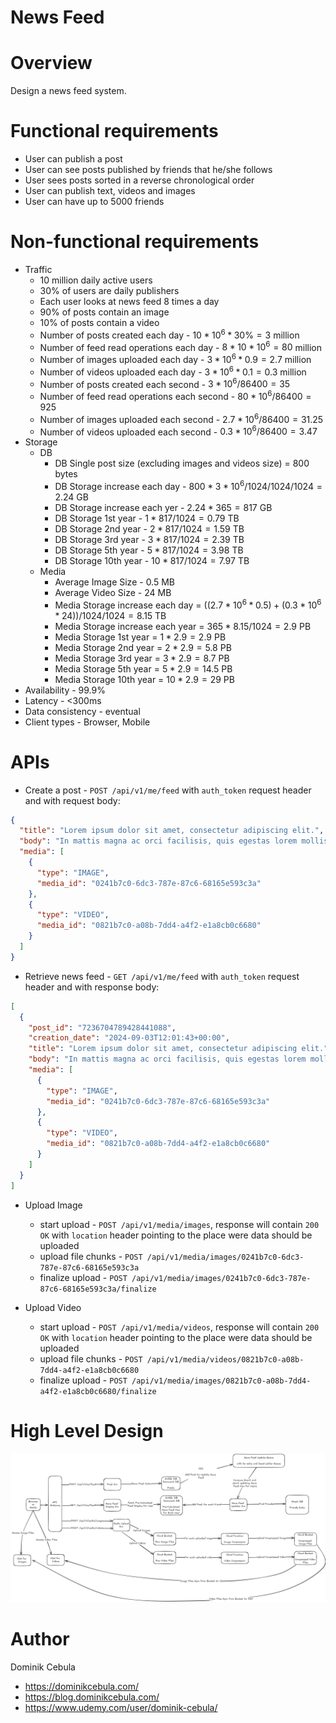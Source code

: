 # News Feed

# Overview

Design a news feed system.

# Functional requirements

* User can publish a post
* User can see posts published by friends that he/she follows
* User sees posts sorted in a reverse chronological order
* User can publish text, videos and images
* User can have up to 5000 friends

# Non-functional requirements

* Traffic
    * 10 million daily active users
    * 30% of users are daily publishers
    * Each user looks at news feed 8 times a day
    * 90% of posts contain an image
    * 10% of posts contain a video
    * Number of posts created each day - $`10*10^6 * 30\% = 3`$ million
    * Number of feed read operations each day - $`8 * 10*10^6 = 80`$ million
    * Number of images uploaded each day - $`3*10^6 * 0.9 = 2.7`$ million
    * Number of videos uploaded each day - $`3*10^6 * 0.1 = 0.3`$ million
    * Number of posts created each second - $`3*10^6 / 86400 = 35`$
    * Number of feed read operations each second - $`80*10^6 / 86400 = 925`$
    * Number of images uploaded each second - $`2.7*10^6 / 86400 = 31.25`$
    * Number of videos uploaded each second - $`0.3*10^6 / 86400 = 3.47`$
* Storage
    * DB
        * DB Single post size (excluding images and videos size) = $`800`$ bytes
        * DB Storage increase each day - $`800 * 3*10^6 / 1024 / 1024 / 1024 = 2.24`$ GB
        * DB Storage increase each yer - $`2.24 * 365 = 817`$ GB
        * DB Storage 1st year - $`1 * 817 / 1024 = 0.79`$ TB
        * DB Storage 2nd year - $`2 * 817 / 1024 = 1.59`$ TB
        * DB Storage 3rd year - $`3 * 817 / 1024 = 2.39`$ TB
        * DB Storage 5th year - $`5 * 817 / 1024 = 3.98`$ TB
        * DB Storage 10th year - $`10 * 817 / 1024 = 7.97`$ TB
    * Media
        * Average Image Size - $`0.5`$ MB
        * Average Video Size - $`24`$ MB
        * Media Storage increase each day = $`((2.7*10^6 * 0.5) + (0.3*10^6 * 24)) / 1024 / 1024 = 8.15`$ TB
        * Media Storage increase each year = $`365 * 8.15 / 1024 = 2.9`$ PB
        * Media Storage 1st year = $`1 * 2.9 = 2.9`$ PB
        * Media Storage 2nd year = $`2 * 2.9 = 5.8`$ PB
        * Media Storage 3rd year = $`3 * 2.9 = 8.7`$ PB
        * Media Storage 5th year = $`5 * 2.9 = 14.5`$ PB
        * Media Storage 10th year = $`10 * 2.9 = 29`$ PB
* Availability - 99.9%
* Latency - <300ms
* Data consistency - eventual
* Client types - Browser, Mobile

# APIs

* Create a post - `POST /api/v1/me/feed` with `auth_token` request header and with request body:

```json
{
  "title": "Lorem ipsum dolor sit amet, consectetur adipiscing elit.",
  "body": "In mattis magna ac orci facilisis, quis egestas lorem mollis. Nullam facilisis sagittis eleifend.",
  "media": [
    {
      "type": "IMAGE",
      "media_id": "0241b7c0-6dc3-787e-87c6-68165e593c3a"
    },
    {
      "type": "VIDEO",
      "media_id": "0821b7c0-a08b-7dd4-a4f2-e1a8cb0c6680"
    }
  ]
}
```

* Retrieve news feed - `GET /api/v1/me/feed` with `auth_token` request header and with response body:

```json
[
  {
    "post_id": "7236704789428441088",
    "creation_date": "2024-09-03T12:01:43+00:00",
    "title": "Lorem ipsum dolor sit amet, consectetur adipiscing elit.",
    "body": "In mattis magna ac orci facilisis, quis egestas lorem mollis. Nullam facilisis sagittis eleifend.",
    "media": [
      {
        "type": "IMAGE",
        "media_id": "0241b7c0-6dc3-787e-87c6-68165e593c3a"
      },
      {
        "type": "VIDEO",
        "media_id": "0821b7c0-a08b-7dd4-a4f2-e1a8cb0c6680"
      }
    ]
  }
]
```

* Upload Image
    * start upload - `POST /api/v1/media/images`, response will contain `200 OK` with `location` header pointing to the
      place were data should be uploaded
    * upload file chunks - `POST /api/v1/media/images/0241b7c0-6dc3-787e-87c6-68165e593c3a`
    * finalize upload - `POST /api/v1/media/images/0241b7c0-6dc3-787e-87c6-68165e593c3a/finalize`

* Upload Video
    * start upload - `POST /api/v1/media/videos`, response will contain `200 OK` with `location` header pointing to the
      place were data should be uploaded
    * upload file chunks - `POST /api/v1/media/videos/0821b7c0-a08b-7dd4-a4f2-e1a8cb0c6680`
    * finalize upload - `POST /api/v1/media/images/0821b7c0-a08b-7dd4-a4f2-e1a8cb0c6680/finalize`

# High Level Design

![diagram.png](diagram.png)

# Author

Dominik Cebula

* https://dominikcebula.com/
* https://blog.dominikcebula.com/
* https://www.udemy.com/user/dominik-cebula/
